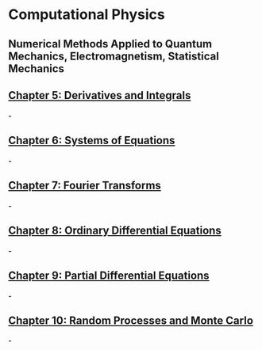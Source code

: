 # Computational Physics

## Numerical Methods Applied to Quantum Mechanics, Electromagnetism, Statistical Mechanics 

## <u> Chapter 5: Derivatives and Integrals </u>

#### - 

## <u> Chapter 6: Systems of Equations </u>

#### - 

## <u> Chapter 7: Fourier Transforms </u>

#### - 

## <u> Chapter 8: Ordinary Differential Equations </u>

#### - 

## <u> Chapter 9: Partial Differential Equations </u>

#### - 

## <u> Chapter 10: Random Processes and Monte Carlo </u>

#### - 





